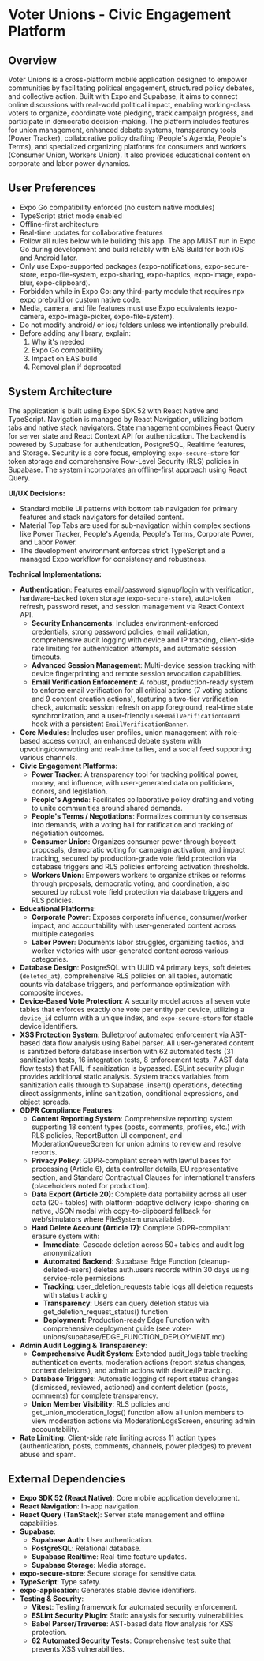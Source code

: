 # Voter Unions - Civic Engagement Platform

## Overview
Voter Unions is a cross-platform mobile application designed to empower communities by facilitating political engagement, structured policy debates, and collective action. Built with Expo and Supabase, it aims to connect online discussions with real-world political impact, enabling working-class voters to organize, coordinate vote pledging, track campaign progress, and participate in democratic decision-making. The platform includes features for union management, enhanced debate systems, transparency tools (Power Tracker), collaborative policy drafting (People's Agenda, People's Terms), and specialized organizing platforms for consumers and workers (Consumer Union, Workers Union). It also provides educational content on corporate and labor power dynamics.

## User Preferences
- Expo Go compatibility enforced (no custom native modules)
- TypeScript strict mode enabled
- Offline-first architecture
- Real-time updates for collaborative features
- Follow all rules below while building this app. The app MUST run in Expo Go during development and build reliably with EAS Build for both iOS and Android later.
- Only use Expo-supported packages (expo-notifications, expo-secure-store, expo-file-system, expo-sharing, expo-haptics, expo-image, expo-blur, expo-clipboard).
- Forbidden while in Expo Go: any third-party module that requires npx expo prebuild or custom native code.
- Media, camera, and file features must use Expo equivalents (expo-camera, expo-image-picker, expo-file-system).
- Do not modify android/ or ios/ folders unless we intentionally prebuild.
- Before adding any library, explain:
  1. Why it's needed
  2. Expo Go compatibility
  3. Impact on EAS build
  4. Removal plan if deprecated

## System Architecture
The application is built using Expo SDK 52 with React Native and TypeScript. Navigation is managed by React Navigation, utilizing bottom tabs and native stack navigators. State management combines React Query for server state and React Context API for authentication. The backend is powered by Supabase for authentication, PostgreSQL, Realtime features, and Storage. Security is a core focus, employing `expo-secure-store` for token storage and comprehensive Row-Level Security (RLS) policies in Supabase. The system incorporates an offline-first approach using React Query.

**UI/UX Decisions:**
- Standard mobile UI patterns with bottom tab navigation for primary features and stack navigators for detailed content.
- Material Top Tabs are used for sub-navigation within complex sections like Power Tracker, People's Agenda, People's Terms, Corporate Power, and Labor Power.
- The development environment enforces strict TypeScript and a managed Expo workflow for consistency and robustness.

**Technical Implementations:**
- **Authentication**: Features email/password signup/login with verification, hardware-backed token storage (`expo-secure-store`), auto-token refresh, password reset, and session management via React Context API.
  - **Security Enhancements**: Includes environment-enforced credentials, strong password policies, email validation, comprehensive audit logging with device and IP tracking, client-side rate limiting for authentication attempts, and automatic session timeouts.
  - **Advanced Session Management**: Multi-device session tracking with device fingerprinting and remote session revocation capabilities.
  - **Email Verification Enforcement**: A robust, production-ready system to enforce email verification for all critical actions (7 voting actions and 9 content creation actions), featuring a two-tier verification check, automatic session refresh on app foreground, real-time state synchronization, and a user-friendly `useEmailVerificationGuard` hook with a persistent `EmailVerificationBanner`.
- **Core Modules**: Includes user profiles, union management with role-based access control, an enhanced debate system with upvoting/downvoting and real-time tallies, and a social feed supporting various channels.
- **Civic Engagement Platforms**:
  - **Power Tracker**: A transparency tool for tracking political power, money, and influence, with user-generated data on politicians, donors, and legislation.
  - **People's Agenda**: Facilitates collaborative policy drafting and voting to unite communities around shared demands.
  - **People's Terms / Negotiations**: Formalizes community consensus into demands, with a voting hall for ratification and tracking of negotiation outcomes.
  - **Consumer Union**: Organizes consumer power through boycott proposals, democratic voting for campaign activation, and impact tracking, secured by production-grade vote field protection via database triggers and RLS policies enforcing activation thresholds.
  - **Workers Union**: Empowers workers to organize strikes or reforms through proposals, democratic voting, and coordination, also secured by robust vote field protection via database triggers and RLS policies.
- **Educational Platforms**:
  - **Corporate Power**: Exposes corporate influence, consumer/worker impact, and accountability with user-generated content across multiple categories.
  - **Labor Power**: Documents labor struggles, organizing tactics, and worker victories with user-generated content across various categories.
- **Database Design**: PostgreSQL with UUID v4 primary keys, soft deletes (`deleted_at`), comprehensive RLS policies on all tables, automatic counts via database triggers, and performance optimization with composite indexes.
- **Device-Based Vote Protection**: A security model across all seven vote tables that enforces exactly one vote per entity per device, utilizing a `device_id` column with a unique index, and `expo-secure-store` for stable device identifiers.
- **XSS Protection System**: Bulletproof automated enforcement via AST-based data flow analysis using Babel parser. All user-generated content is sanitized before database insertion with 62 automated tests (31 sanitization tests, 16 integration tests, 8 enforcement tests, 7 AST data flow tests) that FAIL if sanitization is bypassed. ESLint security plugin provides additional static analysis. System tracks variables from sanitization calls through to Supabase .insert() operations, detecting direct assignments, inline sanitization, conditional expressions, and object spreads.
- **GDPR Compliance Features**:
  - **Content Reporting System**: Comprehensive reporting system supporting 18 content types (posts, comments, profiles, etc.) with RLS policies, ReportButton UI component, and ModerationQueueScreen for union admins to review and resolve reports.
  - **Privacy Policy**: GDPR-compliant screen with lawful bases for processing (Article 6), data controller details, EU representative section, and Standard Contractual Clauses for international transfers (placeholders noted for production).
  - **Data Export (Article 20)**: Complete data portability across all user data (20+ tables) with platform-adaptive delivery (expo-sharing on native, JSON modal with copy-to-clipboard fallback for web/simulators where FileSystem unavailable).
  - **Hard Delete Account (Article 17)**: Complete GDPR-compliant erasure system with:
    - **Immediate**: Cascade deletion across 50+ tables and audit log anonymization
    - **Automated Backend**: Supabase Edge Function (cleanup-deleted-users) deletes auth.users records within 30 days using service-role permissions
    - **Tracking**: user_deletion_requests table logs all deletion requests with status tracking
    - **Transparency**: Users can query deletion status via get_deletion_request_status() function
    - **Deployment**: Production-ready Edge Function with comprehensive deployment guide (see voter-unions/supabase/EDGE_FUNCTION_DEPLOYMENT.md)
- **Admin Audit Logging & Transparency**:
  - **Comprehensive Audit System**: Extended audit_logs table tracking authentication events, moderation actions (report status changes, content deletions), and admin actions with device/IP tracking.
  - **Database Triggers**: Automatic logging of report status changes (dismissed, reviewed, actioned) and content deletion (posts, comments) for complete transparency.
  - **Union Member Visibility**: RLS policies and get_union_moderation_logs() function allow all union members to view moderation actions via ModerationLogsScreen, ensuring admin accountability.
- **Rate Limiting**: Client-side rate limiting across 11 action types (authentication, posts, comments, channels, power pledges) to prevent abuse and spam.

## External Dependencies
- **Expo SDK 52 (React Native)**: Core mobile application development.
- **React Navigation**: In-app navigation.
- **React Query (TanStack)**: Server state management and offline capabilities.
- **Supabase**:
    - **Supabase Auth**: User authentication.
    - **PostgreSQL**: Relational database.
    - **Supabase Realtime**: Real-time feature updates.
    - **Supabase Storage**: Media storage.
- **expo-secure-store**: Secure storage for sensitive data.
- **TypeScript**: Type safety.
- **expo-application**: Generates stable device identifiers.
- **Testing & Security**:
    - **Vitest**: Testing framework for automated security enforcement.
    - **ESLint Security Plugin**: Static analysis for security vulnerabilities.
    - **Babel Parser/Traverse**: AST-based data flow analysis for XSS protection.
    - **62 Automated Security Tests**: Comprehensive test suite that prevents XSS vulnerabilities.